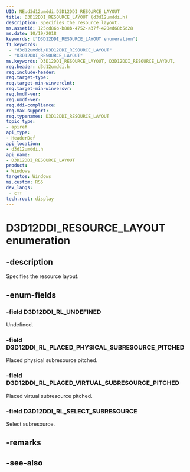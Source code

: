 ```yaml
---
UID: NE:d3d12umddi.D3D12DDI_RESOURCE_LAYOUT
title: D3D12DDI_RESOURCE_LAYOUT (d3d12umddi.h)
description: Specifies the resource layout.
ms.assetid: 125cd86b-b88b-4752-a37f-420ed68b5d28
ms.date: 10/19/2018
keywords: ["D3D12DDI_RESOURCE_LAYOUT enumeration"]
f1_keywords:
 - "d3d12umddi/D3D12DDI_RESOURCE_LAYOUT"
 - "D3D12DDI_RESOURCE_LAYOUT"
ms.keywords: D3D12DDI_RESOURCE_LAYOUT, D3D12DDI_RESOURCE_LAYOUT, 
req.header: d3d12umddi.h
req.include-header:
req.target-type:
req.target-min-winverclnt:
req.target-min-winversvr:
req.kmdf-ver:
req.umdf-ver:
req.ddi-compliance:
req.max-support:
req.typenames: D3D12DDI_RESOURCE_LAYOUT
topic_type: 
- apiref
api_type: 
- HeaderDef
api_location: 
- d3d12umddi.h
api_name: 
- D3D12DDI_RESOURCE_LAYOUT
product:
- Windows
targetos: Windows
ms.custom: RS5
dev_langs:
 - c++
tech.root: display
---
```


# D3D12DDI_RESOURCE_LAYOUT enumeration

## -description

Specifies the resource layout.

## -enum-fields

### -field D3D12DDI_RL_UNDEFINED

Undefined.

### -field D3D12DDI_RL_PLACED_PHYSICAL_SUBRESOURCE_PITCHED

Placed physical subresource pitched.

### -field D3D12DDI_RL_PLACED_VIRTUAL_SUBRESOURCE_PITCHED

Placed virtual subresource pitched.

### -field D3D12DDI_RL_SELECT_SUBRESOURCE

Select subresource.

## -remarks

## -see-also
